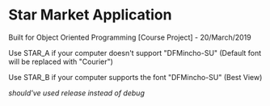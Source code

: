 # Star Market Application

Built for Object Oriented Programming [Course Project] - 20/March/2019



Use STAR_A if your computer doesn't support "DFMincho-SU" (Default font will be replaced with "Courier")

Use STAR_B if your computer supports the font "DFMincho-SU" (Best View)

_should've used release instead of debug_
